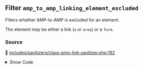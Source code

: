 ## Filter `amp_to_amp_linking_element_excluded`


Filters whether AMP-to-AMP is excluded for an element.

The element may be either a link (`a` or `area`) or a `form`.

### Source

:link: [includes/sanitizers/class-amp-link-sanitizer.php:182](../../includes/sanitizers/class-amp-link-sanitizer.php#L182)

<details>
<summary>Show Code</summary>

```php
$excluded = (bool) apply_filters( 'amp_to_amp_linking_element_excluded', $excluded, $url, $rel, $element );
```

</details>
